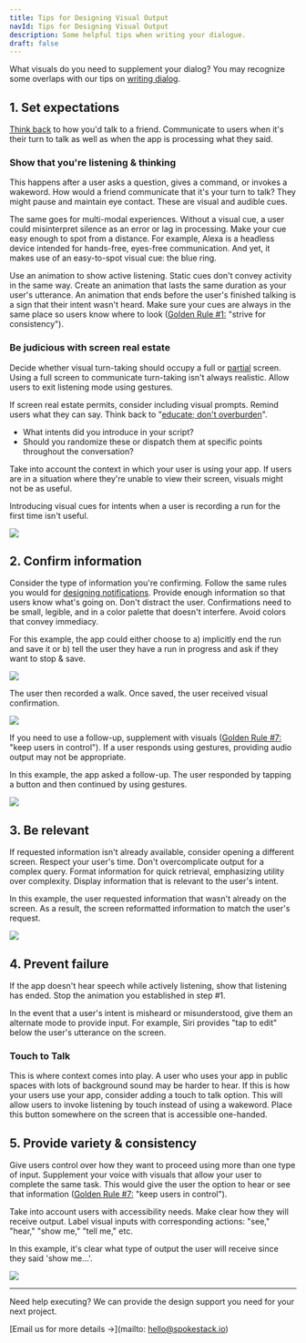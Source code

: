 ```yaml
---
title: Tips for Designing Visual Output
navId: Tips for Designing Visual Output
description: Some helpful tips when writing your dialogue.
draft: false
---
```


What visuals do you need to supplement your dialog? You may recognize some overlaps with our tips on [writing dialog](/docs/Design/tips-for-writing-dialog).

## 1. Set expectations

[Think back](/docs/Design/tips-for-writing-dialog) to how you'd talk to a friend. Communicate to users when it's their turn to talk as well as when the app is processing what they said.

### Show that you're listening & thinking

This happens after a user asks a question, gives a command, or invokes a wakeword. How would a friend communicate that it's your turn to talk? They might pause and maintain eye contact. These are visual and audible cues.

The same goes for multi-modal experiences. Without a visual cue, a user could misinterpret silence as an error or lag in processing. Make your cue easy enough to spot from a distance. For example, Alexa is a headless device intended for hands-free, eyes-free communication. And yet, it makes use of an easy-to-spot visual cue: the blue ring.

Use an animation to show active listening. Static cues don't convey activity in the same way. Create an animation that lasts the same duration as your user's utterance. An animation that ends before the user's finished talking is a sign that their intent wasn't heard. Make sure your cues are always in the same place so users know where to look ([Golden Rule #1:](https://www.cs.umd.edu/users/ben/goldenrules.html) "strive for consistency").

### Be judicious with screen real estate

Decide whether visual turn-taking should occupy a full or [partial](https://uxdesign.cc/redesigning-siri-and-adding-multitasking-features-to-ios-70c2f1a1569b) screen. Using a full screen to communicate turn-taking isn't always realistic. Allow users to exit listening mode using gestures.

If screen real estate permits, consider including visual prompts. Remind users what they can say. Think back to "[educate; don't overburden](/docs/Design/tips-for-writing-dialog)".

- What intents did you introduce in your script?
- Should you randomize these or dispatch them at specific points throughout the conversation?

Take into account the context in which your user is using your app. If users are in a situation where they're unable to view their screen, visuals might not be as useful.

Introducing visual cues for intents when a user is recording a run for the first time isn't useful.

![](https://paper-attachments.dropbox.com/s_BF5D22BAD9421AD3845A926151A97CA26F837572D6DA91B630753CEABD822986_1581541107663_MyRunBuddy+-+Start+a+run.png)

## 2. Confirm information

Consider the type of information you're confirming. Follow the same rules you would for [designing notifications](https://www.nngroup.com/articles/push-notification/). Provide enough information so that users know what's going on. Don't distract the user. Confirmations need to be small, legible, and in a color palette that doesn't interfere. Avoid colors that convey immediacy.

For this example, the app could either choose to a) implicitly end the run and save it or b) tell the user they have a run in progress and ask if they want to stop & save.

![](https://paper-attachments.dropbox.com/s_BF5D22BAD9421AD3845A926151A97CA26F837572D6DA91B630753CEABD822986_1581631804482_MyRunBuddy+-+Saving.png)

The user then recorded a walk. Once saved, the user received visual confirmation.

![](https://paper-attachments.dropbox.com/s_BF5D22BAD9421AD3845A926151A97CA26F837572D6DA91B630753CEABD822986_1581543029296_MyRunBuddy+-+Record+walk.png)

If you need to use a follow-up, supplement with visuals ([Golden Rule #7:](https://www.cs.umd.edu/users/ben/goldenrules.html) "keep users in control"). If a user responds using gestures, providing audio output may not be appropriate.

In this example, the app asked a follow-up. The user responded by tapping a button and then continued by using gestures.

![](https://paper-attachments.dropbox.com/s_BF5D22BAD9421AD3845A926151A97CA26F837572D6DA91B630753CEABD822986_1581631877473_MyRunBuddy+-+Stop+a+run.png)

## 3. Be relevant

If requested information isn't already available, consider opening a different screen. Respect your user's time. Don't overcomplicate output for a complex query. Format information for quick retrieval, emphasizing utility over complexity. Display information that is relevant to the user's intent.

In this example, the user requested information that wasn't already on the screen. As a result, the screen reformatted information to match the user's request.

![](https://paper-attachments.dropbox.com/s_BF5D22BAD9421AD3845A926151A97CA26F837572D6DA91B630753CEABD822986_1581631941998_MyRunBuddy+-+Distance.png)

## 4. Prevent failure

If the app doesn't hear speech while actively listening, show that listening has ended. Stop the animation you established in step #1.

In the event that a user's intent is misheard or misunderstood, give them an alternate mode to provide input. For example, Siri provides "tap to edit" below the user's utterance on the screen.

### Touch to Talk

This is where context comes into play. A user who uses your app in public spaces with lots of background sound may be harder to hear. If this is how your users use your app, consider adding a touch to talk option. This will allow users to invoke listening by touch instead of using a wakeword. Place this button somewhere on the screen that is accessible one-handed.

## 5. Provide variety & consistency

Give users control over how they want to proceed using more than one type of input. Supplement your voice with visuals that allow your user to complete the same task. This would give the user the option to hear or see that information ([Golden Rule #7:](https://www.cs.umd.edu/users/ben/goldenrules.html) "keep users in control").

Take into account users with accessibility needs. Make clear how they will receive output. Label visual inputs with corresponding actions: "see," "hear," "show me," "tell me," etc.

In this example, it's clear what type of output the user will receive since they said 'show me…'.

![](https://paper-attachments.dropbox.com/s_BF5D22BAD9421AD3845A926151A97CA26F837572D6DA91B630753CEABD822986_1581541264633_MyRunBuddy+-+Show+me.png)

---

Need help executing? We can provide the design support you need for your next project.

[Email us for more details →](mailto: hello@spokestack.io)
